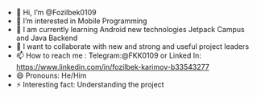 - 👋 Hi, I’m @Fozilbek0109
- 👀 I’m interested in Mobile Programming
- 🌱 I am currently learning Android new technologies Jetpack Campus and Java Backend
- 💞️ I want to collaborate with new and strong and useful project leaders
- 📫 How to reach me : Telegram:@FKK0109 or Linked In: https://www.linkedin.com/in/fozilbek-karimov-b33543277
- 😄 Pronouns: He/Him
- ⚡ Interesting fact: Understanding the project

<!---
✨ Fozilbek0109 profiliga xush kelibsiz ✨

Bu ombor **maxsus**, chunki uning “README.md” (bu fayl) mening GitHub sayohatimning markazini ifodalaydi.
Bu yerda siz mening ehtiroslarim, ko'nikmalarim va qurishga bag'ishlagan loyihalarimni topasiz.

🔗 **Professional Maslahat:** Mening profilimni butun ulug‘vorligi bilan o‘rganish uchun yuqoridagi **Ko‘rib chiqish** havolasini bosing!

Tashrif buyurganingiz uchun rahmat va men bilan bog'lanishni unutmang! 🚀
--->
